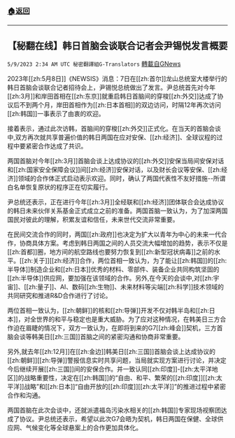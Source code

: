 ###  [:house:返回](README.md)
---


## 【秘翻在线】韩日首脑会谈联合记者会尹锡悦发言概要
`5/9/2023 2:34 AM UTC 秘密翻譯組G-Translators` [轉載自GNews](https://gnews.org/articles/1285226)

2023年[[zh:5月8日]]《NEWSIS》消息：7日在[[zh:首尔]]龙山总统室大楼举行的韩日首脑会谈联合记者招待会上，尹锡悦总统做出了发言。尹总统首先对今年[[zh:3月]]和岸田首相在[[zh:东京]]就重启韩日首脑间的穿梭[[zh:外交]]达成了协议后不到两个月，岸田首相作为[[zh:日本首相]]的双边访问，时隔12年再次访问[[zh:韩国]]一事表示了由衷的欢迎。

接着表示，通过此次访韩，首脑间的穿梭[[zh:外交]]正式化。在当天的首脑会谈中,双方再次就共享普遍价值的韩日两国在应对安保、[[zh:经济]]、全球议程的过程中要紧密合作达成了共识。

两国首脑对今年[[zh:3月]]首脑会谈上达成协议的[[zh:外交]]安保当局间安保对话和[[zh:国家安全保障会议]]间[[zh:经济]]安保对话，以及财长会议等安保、[[zh:经济]]领域的合作体正式启动表示欢迎。同时，确认了两国代表性不友好措施--所谓白名单恢复原状的程序正在切实履行。

尹总统还表示，正在进行今年[[zh:3月]]全经联和[[zh:经济]]团体联合会达成协议的韩日未来伙伴关系基金正式成立之前的准备。两国首脑一致认为，为了加深两国国民对彼此的理解，积累友谊和信任，未来世代交流非常重要。

在民间交流合作的同时，两国[[zh:政府]]也决定为扩大以青年为中心的未来一代合作，协商具体方案。考虑到韩日两国之间的人员交流大幅增加的趋势，表示不仅是[[zh:首都]]圈，地方间的航空路线也要努力恢复到[[zh:新型冠状病毒]]之前的水平。[[zh:关于]][[zh:经济]]合作，两位首相一致认为，为了能让[[zh:韩国]]的[[zh:半导体]]制造企业和[[zh:日本]]优秀的材料、零部件、装备企业共同构筑坚固的[[zh:半导体]]供应网，要加强在该领域的合作。另外,在今天的会谈中,对[[zh:宇宙]]、[[zh:量子]]、AI、数码[[zh:生物]]、未来材料等尖端[[zh:科学]]技术领域的共同研究和推进R&D合作进行了讨论。

两位首相一致认为，[[zh:朝鲜]]的核和[[zh:导弹]]开发不仅对韩半岛和[[zh:日本]]，对全世界的和平与稳定也是重大威胁。为了应对这种情况，在韩美日三方合作迫在眉睫的情况下，双方一致认为，在即将到来的G7[[zh:峰会]]契机，三方首脑会谈等韩美日[[zh:三国]]首脑之间的紧密沟通和协商非常重要。

另外,就去年[[zh:12月]]在[[zh:金边]]韩美日[[zh:三国]]首脑会谈上达成协议的[[zh:朝鲜]][[zh:导弹]]警报信息实时共享问题，当局就实现方案进行讨论，并决定今后继续开展[[zh:三国]]间的安保合作。并一致认同[[zh:印度]]\-[[zh:太平洋地区]]的战略重要性，决定在[[zh:韩国]]的“自由、和平、繁荣的[[zh:印度]][[zh:太平洋]]战略”和[[zh:日本]]“自由开放的[[zh:印度]][[zh:太平洋]]”的推进过程中紧密合作和沟通。

两国首脑在此次会谈中，还就派遣福岛污染水相关的[[zh:韩国]]专家现场视察团达成了协议。尹总统还表示，希望以此次G7会晤为契机，韩日两国在保健、全球供应网、气候变化等全球悬案上的合作更加具体化。
